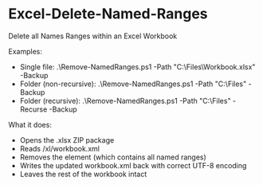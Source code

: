 # Excel-Delete-Named-Ranges
Delete all Names Ranges within an Excel Workbook

Examples:
- Single file: .\Remove-NamedRanges.ps1 -Path "C:\Files\Workbook.xlsx" -Backup
- Folder (non-recursive): .\Remove-NamedRanges.ps1 -Path "C:\Files" -Backup
- Folder (recursive): .\Remove-NamedRanges.ps1 -Path "C:\Files" -Recurse -Backup

What it does:
- Opens the .xlsx ZIP package
- Reads /xl/workbook.xml
- Removes the <definedNames> element (which contains all named ranges)
- Writes the updated workbook.xml back with correct UTF-8 encoding
- Leaves the rest of the workbook intact
